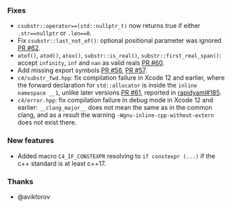 ### Fixes

- `csubstr::operator==(std::nullptr_t)` now returns true if either `.str==nullptr` or `.len==0`.
- Fix `csubstr::last_not_of()`: optional positional parameter was ignored [PR #62](https://github.com/biojppm/c4core/pull/62).
- `atof()`, `atod()`, `atox()`, `substr::is_real()`, `substr::first_real_span()`: accept `infinity`, `inf` and `nan` as valid reals [PR #60](https://github.com/biojppm/c4core/pull/60).
- Add missing export symbols [PR #56](https://github.com/biojppm/c4core/pull/56), [PR #57](https://github.com/biojppm/c4core/pull/57).
- `c4/substr_fwd.hpp`: fix compilation failure in Xcode 12 and earlier, where the forward declaration for `std::allocator` is inside the `inline namespace __1`, unlike later versions [PR #61](https://github.com/biojppm/c4core/pull/61), reported in [rapidyaml#185](https://github.com/biojppm/rapidyaml/issues/185).
- `c4/error.hpp`: fix compilation failure in debug mode in Xcode 12 and earlier: `__clang_major__` does not mean the same as in the common clang, and as a result the warning `-Wgnu-inline-cpp-without-extern` does not exist there.

### New features

- Added macro `C4_IF_CONSTEXPR` resolving to `if constexpr (...)` if the c++ standard is at least c++17.

### Thanks

- @aviktorov
